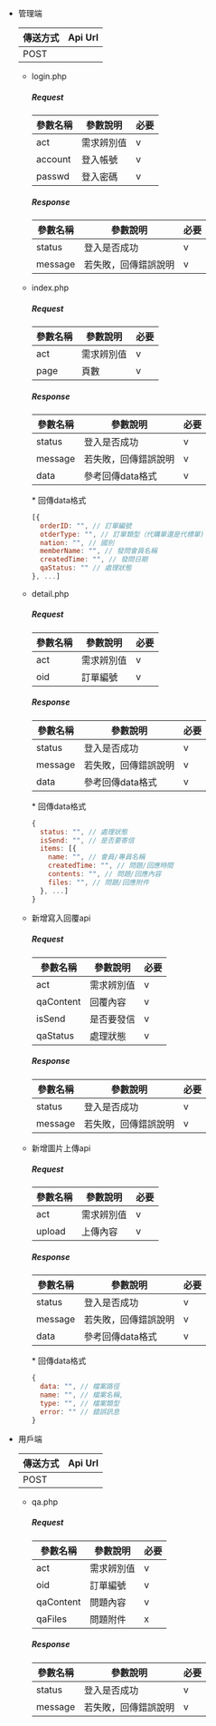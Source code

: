 + 管理端

  |傳送方式|Api Url|
  |---|---|
  |POST||

  + login.php

    ##### Request
    |參數名稱|參數說明|必要|
    |---|---|---|
    |act|需求辨別值|v|
    |account|登入帳號|v|
    |passwd|登入密碼|v|

    ##### Response

    |參數名稱|參數說明|必要|
    |---|---|---|
    |status|登入是否成功|v|
    |message|若失敗，回傳錯誤說明|v|

  + index.php

    ##### Request
    |參數名稱|參數說明|必要|
    |---|---|---|
    |act|需求辨別值|v|
    |page|頁數|v|

    ##### Response
    |參數名稱|參數說明|必要|
    |---|---|---|
    |status|登入是否成功|v|
    |message|若失敗，回傳錯誤說明|v|
    |data|參考回傳data格式|v|

    \* 回傳data格式
    ```javascript
    [{
      orderID: "", // 訂單編號
      otderType: "", // 訂單類型（代購單還是代標單)
      nation: "", // 國別
      memberName: "", // 發問會員名稱
      createdTime: "", // 發問日期
      qaStatus: "" // 處理狀態
    }, ...]
    ```

  + detail.php

    ##### Request
    |參數名稱|參數說明|必要|
    |---|---|---|
    |act|需求辨別值|v|
    |oid|訂單編號|v|

    ##### Response
    |參數名稱|參數說明|必要|
    |---|---|---|
    |status|登入是否成功|v|
    |message|若失敗，回傳錯誤說明|v|
    |data|參考回傳data格式|v|

    \* 回傳data格式
    ```javascript
    {
      status: "", // 處理狀態
      isSend: "", // 是否要寄信
      items: [{
        name: "", // 會員/專員名稱
        createdTime: "", // 問題/回應時間
        contents: "", // 問題/回應內容
        files: "", // 問題/回應附件
      }, ...]
    }
    ```
  
  + 新增寫入回覆api

    ##### Request
    |參數名稱|參數說明|必要|
    |---|---|---|
    |act|需求辨別值|v|
    |qaContent|回覆內容|v|
    |isSend|是否要發信|v|
    |qaStatus|處理狀態|v|

    ##### Response

    |參數名稱|參數說明|必要|
    |---|---|---|
    |status|登入是否成功|v|
    |message|若失敗，回傳錯誤說明|v|

  + 新增圖片上傳api

    ##### Request
    |參數名稱|參數說明|必要|
    |---|---|---|
    |act|需求辨別值|v|
    |upload|上傳內容|v|

    ##### Response

    |參數名稱|參數說明|必要|
    |---|---|---|
    |status|登入是否成功|v|
    |message|若失敗，回傳錯誤說明|v|
    |data|參考回傳data格式|v|

    \* 回傳data格式
    ```javascript
    {
      data: "", // 檔案路徑
      name: "", // 檔案名稱,
      type: "", // 檔案類型
      error: "" // 錯誤訊息
    }
    ```


+ 用戶端

  |傳送方式|Api Url|
  |---|---|
  |POST||

  + qa.php

    ##### Request
    |參數名稱|參數說明|必要|
    |---|---|---|
    |act|需求辨別值|v|
    |oid|訂單編號|v|
    |qaContent|問題內容|v|
    |qaFiles|問題附件|x|

    ##### Response

    |參數名稱|參數說明|必要|
    |---|---|---|
    |status|登入是否成功|v|
    |message|若失敗，回傳錯誤說明|v|